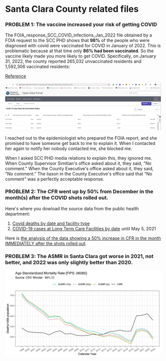# Santa Clara County related files

### PROBLEM 1: The vaccine increased your risk of getting COVID
The FOIA_response_SCC_COVID_infections_Jan_2022 file obtained by a FOIA request to the SCC PHD shows that **98%** of the people who were diagnosed with covid were vaccinated for COVID in January of 2022. This is problematic because at that time only **86% had been vaccinated**. So the vaccine likely made you more likely to get COVID. Specifically, on January 31, 2022, the county reported 265,032 unvaccinated residents and 1,592,306 vaccinated residents:

[Reference](https://data.sccgov.org/COVID-19/Covid-19-Case-Rates-by-Vaccination-Status/vad9-q7m4/data_preview)

![screenshot of santa clara vax numbers](images/vax_percent_in_Jan_2022.png)

I reached out to the epidemiologist who prepared the FOIA report, and she promised to have someone get back to me to explain it. When I contacted her again to notify her nobody contacted me, she blocked me. 

When I asked SCC PHD media relations to explain this, they ignored me. When County Supervisor Simitian's office asked about it, they said, "No comment." When the County Executive's office asked about it, they said, "No comment." The liason in the County Executive's office said that "No comment" was a perfectly acceptable response. 


### PROBLEM 2: The CFR went up by 50% from December in the month(s) after the COVID shots rolled out. 

Here's where you dowload the source data from the public health department:

1. [Covid deaths by date and facility type](https://data.sccgov.org/COVID-19/Count-of-deaths-with-COVID-19-by-date/tg4j-23y2/about_data)
2. [COVID-19 cases at Long Term Care Facilities by date](https://data.sccgov.org/COVID-19/COVID-19-cases-at-Long-Term-Care-Facilities-by-dat/ksyb-fnbm/data_preview) until May 5, 2021

Here is [the analysis of the data showing a 50% increase in CFR in the month IMMEDIATELY after the shots rolled out](./CFR_LTCF.xlsx).

### PROBLEM 3: The ASMR in Santa Clara got worse in 2021, not better, and 2022 was only slightly better than 2020.
![Santa Clara County ASMR from US Mortality](SCC_ASMR_from_US_Mortality.jpg)